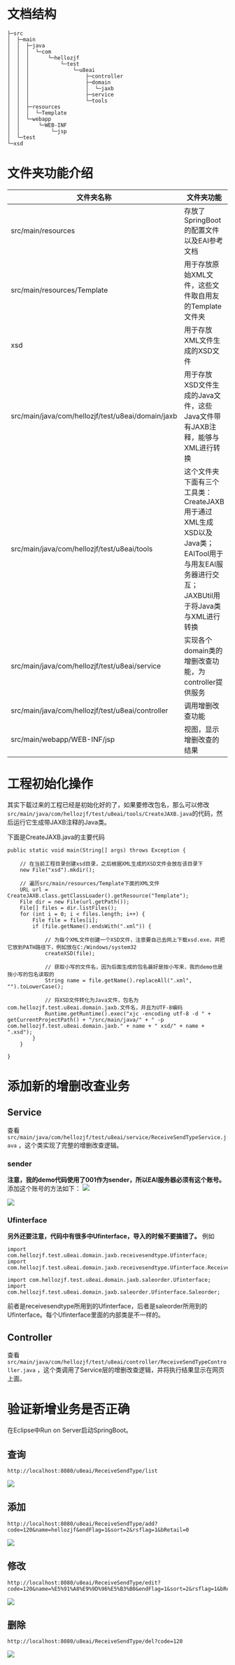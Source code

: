 # 文档结构

```
├─src
│  ├─main
│  │  ├─java
│  │  │  └─com
│  │  │      └─hellozjf
│  │  │          └─test
│  │  │              └─u8eai
│  │  │                  ├─controller
│  │  │                  ├─domain
│  │  │                  │  └─jaxb
│  │  │                  ├─service
│  │  │                  └─tools
│  │  ├─resources
│  │  │  └─Template
│  │  └─webapp
│  │      └─WEB-INF
│  │          └─jsp
│  └─test
└─xsd

```

# 文件夹功能介绍

| 文件夹名称                                    | 文件夹功能                                    |
| ---------------------------------------- | ---------------------------------------- |
| src/main/resources                       | 存放了SpringBoot的配置文件以及EAI参考文档              |
| src/main/resources/Template              | 用于存放原始XML文件，这些文件取自用友的Template文件夹         |
| xsd                                      | 用于存放XML文件生成的XSD文件                        |
| src/main/java/com/hellozjf/test/u8eai/domain/jaxb | 用于存放XSD文件生成的Java文件，这些Java文件带有JAXB注释，能够与XML进行转换 |
| src/main/java/com/hellozjf/test/u8eai/tools | 这个文件夹下面有三个工具类：CreateJAXB用于通过XML生成XSD以及Java类；EAITool用于与用友EAI服务器进行交互；JAXBUtil用于将Java类与XML进行转换 |
| src/main/java/com/hellozjf/test/u8eai/service | 实现各个domain类的增删改查功能，为controller提供服务       |
| src/main/java/com/hellozjf/test/u8eai/controller | 调用增删改查功能                                 |
| src/main/webapp/WEB-INF/jsp              | 视图，显示增删改查的结果                             |

# 工程初始化操作

其实下载过来的工程已经是初始化好的了，如果要修改包名，那么可以修改`src/main/java/com/hellozjf/test/u8eai/tools/CreateJAXB.java`的代码，然后运行它生成带JAXB注释的Java类。

下面是CreateJAXB.java的主要代码

```
public static void main(String[] args) throws Exception {
    
    // 在当前工程目录创建xsd目录，之后根据XML生成的XSD文件会放在该目录下
    new File("xsd").mkdir();
    
    // 遍历src/main/resources/Template下面的XML文件
    URL url = CreateJAXB.class.getClassLoader().getResource("Template");
    File dir = new File(url.getPath());
    File[] files = dir.listFiles();
    for (int i = 0; i < files.length; i++) {
        File file = files[i];
        if (file.getName().endsWith(".xml")) {
            
            // 为每个XML文件创建一个XSD文件，注意要自己去网上下载xsd.exe，并把它放到PATH路径下，例如放在C:/Windows/system32
            createXSD(file);
            
            // 获取小写的文件名，因为后面生成的包名最好是按小写来，我的demo也是按小写的包名读取的
            String name = file.getName().replaceAll(".xml", "").toLowerCase();
            
            // 将XSD文件转化为Java文件，包名为com.hellozjf.test.u8eai.domain.jaxb.文件名，并且为UTF-8编码
            Runtime.getRuntime().exec("xjc -encoding utf-8 -d " + getCurrentProjectPath() + "/src/main/java/" + " -p com.hellozjf.test.u8eai.domain.jaxb." + name + " xsd/" + name + ".xsd");
        }
    }
    
}
```

# 添加新的增删改查业务

## Service

查看`src/main/java/com/hellozjf/test/u8eai/service/ReceiveSendTypeService.java` ，这个类实现了完整的增删改查逻辑。

### sender

**注意，我的demo代码使用了001作为sender，所以EAI服务器必须有这个账号。** 添加这个账号的方法如下：
![](http://ody3ivli2.bkt.clouddn.com/2017/09/30/TIM截图20170930192625.png)

![](http://ody3ivli2.bkt.clouddn.com/2017/09/30/TIM截图20170930192841.png)

### Ufinterface

**另外还要注意，代码中有很多中Ufinterface，导入的时候不要搞错了。** 例如

```
import com.hellozjf.test.u8eai.domain.jaxb.receivesendtype.Ufinterface;
import com.hellozjf.test.u8eai.domain.jaxb.receivesendtype.Ufinterface.Receivesendtype;
```

```
import com.hellozjf.test.u8eai.domain.jaxb.saleorder.Ufinterface;
import com.hellozjf.test.u8eai.domain.jaxb.saleorder.Ufinterface.Saleorder;
```

前者是receivesendtype所用到的Ufinterface，后者是saleorder所用到的Ufinterface。每个Ufinterface里面的内部类是不一样的。

## Controller

查看`src/main/java/com/hellozjf/test/u8eai/controller/ReceiveSendTypeController.java` ，这个类调用了Service层的增删改查逻辑，并将执行结果显示在网页上面。

# 验证新增业务是否正确

在Eclipse中Run on Server启动SpringBoot。

## 查询

```
http://localhost:8080/u8eai/ReceiveSendType/list
```

![](http://ody3ivli2.bkt.clouddn.com/2017/09/30/TIM截图20170930200315.png)

## 添加

```
http://localhost:8080/u8eai/ReceiveSendType/add?code=120&name=hellozjf&endFlag=1&sort=2&rsflag=1&bRetail=0
```

![](http://ody3ivli2.bkt.clouddn.com/2017/09/30/TIM截图20170930200046.png)

## 修改

```
http://localhost:8080/u8eai/ReceiveSendType/edit?code=120&name=%E5%91%A8%E9%9D%96%E5%B3%B0&endFlag=1&sort=2&rsflag=1&bRetail=0
```

![](http://ody3ivli2.bkt.clouddn.com/2017/09/30/TIM截图20170930200128.png)

## 删除

```
http://localhost:8080/u8eai/ReceiveSendType/del?code=120
```

![](http://ody3ivli2.bkt.clouddn.com/2017/09/30/TIM截图20170930200230.png)